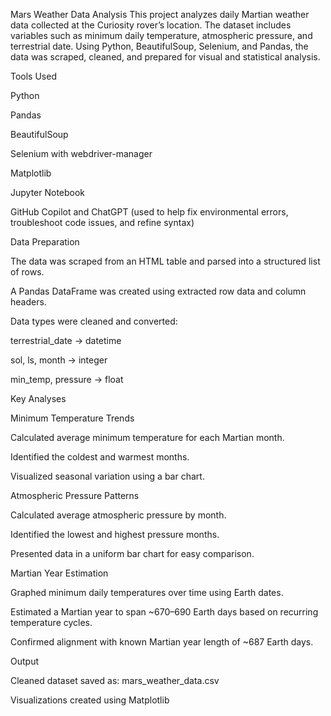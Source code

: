 Mars Weather Data Analysis
This project analyzes daily Martian weather data collected at the Curiosity rover’s location. The dataset includes variables such as minimum daily temperature, atmospheric pressure, and terrestrial date. Using Python, BeautifulSoup, Selenium, and Pandas, the data was scraped, cleaned, and prepared for visual and statistical analysis.

Tools Used

Python

Pandas

BeautifulSoup

Selenium with webdriver-manager

Matplotlib

Jupyter Notebook

GitHub Copilot and ChatGPT (used to help fix environmental errors, troubleshoot code issues, and refine syntax)

Data Preparation

The data was scraped from an HTML table and parsed into a structured list of rows.

A Pandas DataFrame was created using extracted row data and column headers.

Data types were cleaned and converted:

terrestrial_date → datetime

sol, ls, month → integer

min_temp, pressure → float

Key Analyses

Minimum Temperature Trends

Calculated average minimum temperature for each Martian month.

Identified the coldest and warmest months.

Visualized seasonal variation using a bar chart.

Atmospheric Pressure Patterns

Calculated average atmospheric pressure by month.

Identified the lowest and highest pressure months.

Presented data in a uniform bar chart for easy comparison.

Martian Year Estimation

Graphed minimum daily temperatures over time using Earth dates.

Estimated a Martian year to span ~670–690 Earth days based on recurring temperature cycles.

Confirmed alignment with known Martian year length of ~687 Earth days.

Output

Cleaned dataset saved as: mars_weather_data.csv

Visualizations created using Matplotlib
